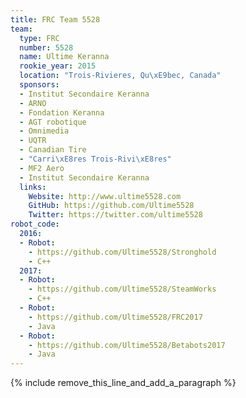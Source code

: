 ```yaml
---
title: FRC Team 5528
team:
  type: FRC
  number: 5528
  name: Ultime Keranna
  rookie_year: 2015
  location: "Trois-Rivieres, Qu\xE9bec, Canada"
  sponsors:
  - Institut Secondaire Keranna
  - ARNO
  - Fondation Keranna
  - AGT robotique
  - Omnimedia
  - UQTR
  - Canadian Tire
  - "Carri\xE8res Trois-Rivi\xE8res"
  - MF2 Aero
  - Institut Secondaire Keranna
  links:
    Website: http://www.ultime5528.com
    GitHub: https://github.com/Ultime5528
    Twitter: https://twitter.com/ultime5528
robot_code:
  2016:
  - Robot:
    - https://github.com/Ultime5528/Stronghold
    - C++
  2017:
  - Robot:
    - https://github.com/Ultime5528/SteamWorks
    - C++
  - Robot:
    - https://github.com/Ultime5528/FRC2017
    - Java
  - Robot:
    - https://github.com/Ultime5528/Betabots2017
    - Java
---
```


{% include remove_this_line_and_add_a_paragraph %}
